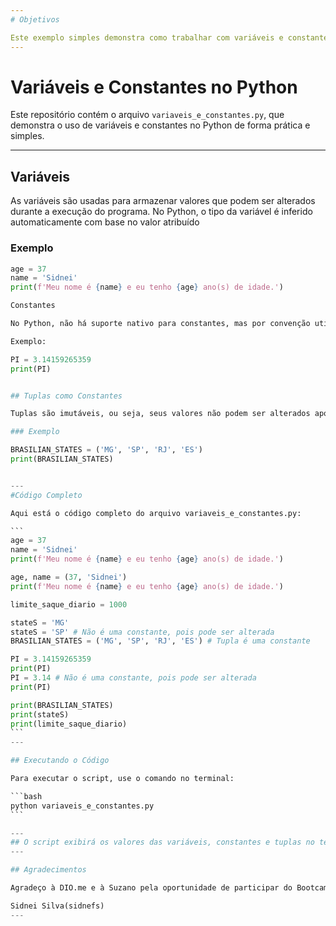 ```yaml
---
# Objetivos

Este exemplo simples demonstra como trabalhar com variáveis e constantes no Python. Apesar de o Python não ter suporte nativo para constantes, boas práticas como o uso de letras maiúsculas e tuplas ajudam a indicar valores que não devem ser alterados.
---
```


# Variáveis e Constantes no Python

Este repositório contém o arquivo `variaveis_e_constantes.py`, que demonstra o uso de variáveis e constantes no Python de forma prática e simples.

---

## Variáveis

As variáveis são usadas para armazenar valores que podem ser alterados durante a execução do programa. No Python, o tipo da variável é inferido automaticamente com base no valor atribuído

### Exemplo

````python
age = 37
name = 'Sidnei'
print(f'Meu nome é {name} e eu tenho {age} ano(s) de idade.')

Constantes

No Python, não há suporte nativo para constantes, mas por convenção utilizamos nomes em letras maiúsculas para indicar valores que não devem ser alterados.

Exemplo:

PI = 3.14159265359
print(PI)


## Tuplas como Constantes

Tuplas são imutáveis, ou seja, seus valores não podem ser alterados após a criação. Elas são frequentemente usadas para representar constantes.

### Exemplo

BRASILIAN_STATES = ('MG', 'SP', 'RJ', 'ES')
print(BRASILIAN_STATES)


---
#Código Completo

Aqui está o código completo do arquivo variaveis_e_constantes.py:

```
age = 37
name = 'Sidnei'
print(f'Meu nome é {name} e eu tenho {age} ano(s) de idade.')

age, name = (37, 'Sidnei')
print(f'Meu nome é {name} e eu tenho {age} ano(s) de idade.')

limite_saque_diario = 1000

stateS = 'MG'
stateS = 'SP' # Não é uma constante, pois pode ser alterada
BRASILIAN_STATES = ('MG', 'SP', 'RJ', 'ES') # Tupla é uma constante

PI = 3.14159265359
print(PI)
PI = 3.14 # Não é uma constante, pois pode ser alterada
print(PI)

print(BRASILIAN_STATES)
print(stateS)
print(limite_saque_diario)
```
---

## Executando o Código

Para executar o script, use o comando no terminal:

```bash
python variaveis_e_constantes.py
```

---
## O script exibirá os valores das variáveis, constantes e tuplas no terminal.
---

## Agradecimentos

Agradeço à DIO.me e à Suzano pela oportunidade de participar do Bootcamp Python Developer, que proporcionou o aprendizado e desenvolvimento deste projeto. ```

Sidnei Silva(sidnefs)
---
````
